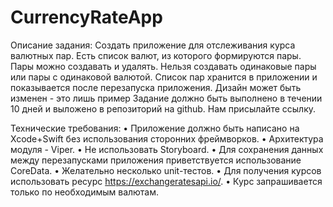 # CurrencyRateApp

Описание задания:
  Создать приложение для отслеживания курса валютных пар.
  Есть список валют, из которого формируются пары.
  Пары можно создавать и удалять.
  Нельзя создавать одинаковые пары или пары с одинаковой валютой.
  Список пар хранится в приложении и показывается после перезапуска приложения. Дизайн может быть изменен - это лишь пример
  Задание должно быть выполнено в течении 10 дней и выложено в репозиторий на github. Нам присылайте ссылку.

Технические требования:
  • Приложение должно быть написано на Xcode+Swift без использования сторонних фреймворков.
  • Архитектура модуля - Viper.
  • Не использовать Storyboard.
  • Для сохранения данных между перезапусками приложения приветствуется
  использование CoreData.
  • Желательно несколько unit-тестов.
  • Для получения курсов использовать ресурс https://exchangeratesapi.io/.
  • Курс запрашивается только по необходимым валютам.
